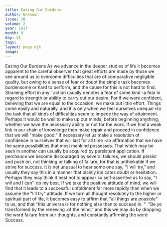 ```yaml
---
title: Easing Our Burdens
author: Unknown
issue: 28
volume: 2
year: 1917
month: 9
day: VI
tags:
layout: page.njk
image:
---
```

Easing Our Burdens   As we advance in the deeper studies of life it becomes apparent to the careful observer that great efforts are made by those we see around us to overcome difficulties that are of comparative negligible quality, but owing to a sense of fear or doubt the simple task becomes burdensome or hard to perform, and the cause for this is not hard to find. Straining effort in any ' action usually denotes a fear of some kind -a fear in regard to strength or ability to carry out our desire. For if we were confident, believing that we are equal to the occasion, we make but little effort. Things come easily and naturally, and it is only when we feel ourselves unequal •to the task that all kinds of difficulties seem to impede the way of attainment.   Perhaps it would be well to make up our minds, before beginning anything, whether we have the necessary ability or not for the work. If we find a weak link in our chain of knowledge then make repair and proceed in confidence that we will "make good." If necessary let us make a resolution of confidence in ourselves that will last for all time -an affirmation that we have the same possibilities that most mankind possesses. That which may be seen in another can usually be acquired by persistent application.   If perchance we become discouraged by several failures, we should persist and push on, not thinking or talking of failure; for that is unthinkable if we strive for success.   It is not unusual to hear some one say, ''I will try," and usually they say this in a manner that plainly indicates doubt or hesitation. Perhaps they may think it best not to appear so self-assertive as to say, "I will and I can'' do my best. If we take the positive attitude of mind, we will find that it leads to a successful unfoldment far more rapidly than when we assume the "I'll try" attitude.   If we turn all thought resolutely to the higher or spiritual part of life, it becomes easy to affirm that "all things are possible" to us, and that "this universe is for nothing else than to succeed in. ''   ''Be ye transformed by the renewing .of the mind," and this we may do by dropping the word failure from our thoughts, and constantly affirming the word Success.      




